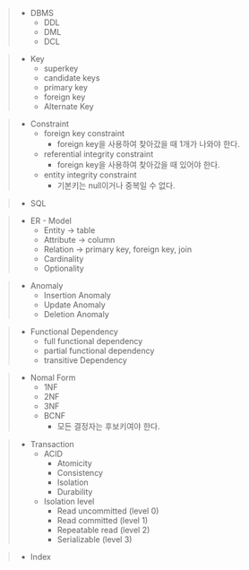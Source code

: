 > - DBMS
>   - DDL
>   - DML
>   - DCL

> - Key
>   - superkey
>   - candidate keys
>   - primary key
>   - foreign key
>   - Alternate Key

> - Constraint
>   - foreign key constraint
>     - foreign key을 사용하여 찾아갔을 때 1개가 나와야 한다.
>   - referential integrity constraint
>     - foreign key을 사용하여 찾아갔을 때 있어야 한다.
>   - entity integrity constraint
>     - 기본키는 null이거나 중복일 수 없다.

> - SQL

> - ER - Model
>   - Entity -> table
>   - Attribute -> column
>   - Relation -> primary key, foreign key, join
>   - Cardinality
>   - Optionality

> - Anomaly
>   - Insertion Anomaly
>   - Update Anomaly
>   - Deletion Anomaly

> - Functional Dependency
>   - full functional dependency
>   - partial functional dependency
>   - transitive Dependency

> - Nomal Form
>   - 1NF
>   - 2NF
>   - 3NF
>   - BCNF
>     - 모든 결정자는 후보키여야 한다.

> - Transaction
>   - ACID
>     - Atomicity
>     - Consistency
>     - Isolation
>     - Durability
>   - Isolation level
>     - Read uncommitted (level 0)
>     - Read committed (level 1)
>     - Repeatable read (level 2)
>     - Serializable (level 3)

> - Index

